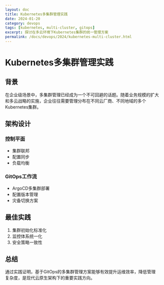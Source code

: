 ```yaml
---
layout: doc
title: Kubernetes多集群管理实践
date: 2024-01-20
category: devops
tags: [kubernetes, multi-cluster, gitops]
excerpt: 探讨在多云环境下Kubernetes集群的统一管理方案
permalink: /docs/devops/2024/kubernetes-multi-cluster.html
---
```


# Kubernetes多集群管理实践

## 背景

在企业级场景中，多集群管理已经成为一个不可回避的话题。随着业务规模的扩大和多云战略的实施，企业往往需要管理分布在不同云厂商、不同地域的多个Kubernetes集群。

## 架构设计

### 控制平面

- 集群联邦
- 配置同步
- 负载均衡

### GitOps工作流

- ArgoCD多集群部署
- 配置版本管理
- 灾备切换方案

## 最佳实践

1. 集群初始化标准化
2. 监控体系统一化
3. 安全策略一致性

## 总结

通过实践证明，基于GitOps的多集群管理方案能够有效提升运维效率，降低管理复杂度，是现代云原生架构下的重要实践方向。